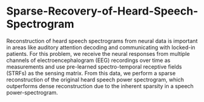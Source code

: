 # Sparse-Recovery-of-Heard-Speech-Spectrogram

Reconstruction of heard speech spectrograms from neural data is important in areas like auditory attention decoding and communicating with locked-in patients. For this problem, we receive the neural responses from multiple channels of electroencephalogram (EEG) recordings over time as measurements and use pre-learned spectro-temporal receptive fields (STRFs) as the sensing matrix. From this data, we perform a sparse reconstruction of the original heard speech power spectrogram, which outperforms dense reconstruction due to the inherent sparsity in a speech power-spectrogram.
